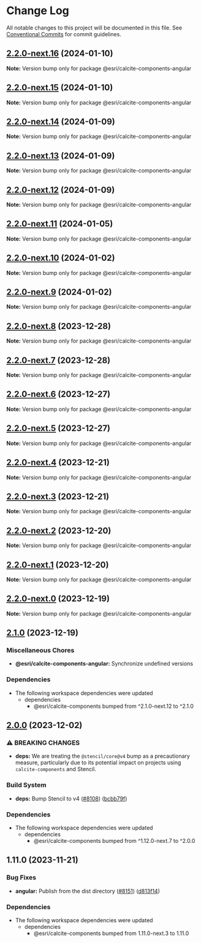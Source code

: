 # Change Log

All notable changes to this project will be documented in this file.
See [Conventional Commits](https://conventionalcommits.org) for commit guidelines.

## [2.2.0-next.16](https://github.com/Esri/calcite-design-system/compare/@esri/calcite-components-angular@2.2.0-next.15...@esri/calcite-components-angular@2.2.0-next.16) (2024-01-10)

**Note:** Version bump only for package @esri/calcite-components-angular

## [2.2.0-next.15](https://github.com/Esri/calcite-design-system/compare/@esri/calcite-components-angular@2.2.0-next.14...@esri/calcite-components-angular@2.2.0-next.15) (2024-01-10)

**Note:** Version bump only for package @esri/calcite-components-angular

## [2.2.0-next.14](https://github.com/Esri/calcite-design-system/compare/@esri/calcite-components-angular@2.2.0-next.13...@esri/calcite-components-angular@2.2.0-next.14) (2024-01-09)

**Note:** Version bump only for package @esri/calcite-components-angular

## [2.2.0-next.13](https://github.com/Esri/calcite-design-system/compare/@esri/calcite-components-angular@2.2.0-next.12...@esri/calcite-components-angular@2.2.0-next.13) (2024-01-09)

**Note:** Version bump only for package @esri/calcite-components-angular

## [2.2.0-next.12](https://github.com/Esri/calcite-design-system/compare/@esri/calcite-components-angular@2.2.0-next.11...@esri/calcite-components-angular@2.2.0-next.12) (2024-01-09)

**Note:** Version bump only for package @esri/calcite-components-angular

## [2.2.0-next.11](https://github.com/Esri/calcite-design-system/compare/@esri/calcite-components-angular@2.2.0-next.10...@esri/calcite-components-angular@2.2.0-next.11) (2024-01-05)

**Note:** Version bump only for package @esri/calcite-components-angular

## [2.2.0-next.10](https://github.com/Esri/calcite-design-system/compare/@esri/calcite-components-angular@2.2.0-next.9...@esri/calcite-components-angular@2.2.0-next.10) (2024-01-02)

**Note:** Version bump only for package @esri/calcite-components-angular

## [2.2.0-next.9](https://github.com/Esri/calcite-design-system/compare/@esri/calcite-components-angular@2.2.0-next.8...@esri/calcite-components-angular@2.2.0-next.9) (2024-01-02)

**Note:** Version bump only for package @esri/calcite-components-angular

## [2.2.0-next.8](https://github.com/Esri/calcite-design-system/compare/@esri/calcite-components-angular@2.2.0-next.7...@esri/calcite-components-angular@2.2.0-next.8) (2023-12-28)

**Note:** Version bump only for package @esri/calcite-components-angular

## [2.2.0-next.7](https://github.com/Esri/calcite-design-system/compare/@esri/calcite-components-angular@2.2.0-next.6...@esri/calcite-components-angular@2.2.0-next.7) (2023-12-28)

**Note:** Version bump only for package @esri/calcite-components-angular

## [2.2.0-next.6](https://github.com/Esri/calcite-design-system/compare/@esri/calcite-components-angular@2.2.0-next.5...@esri/calcite-components-angular@2.2.0-next.6) (2023-12-27)

**Note:** Version bump only for package @esri/calcite-components-angular

## [2.2.0-next.5](https://github.com/Esri/calcite-design-system/compare/@esri/calcite-components-angular@2.2.0-next.4...@esri/calcite-components-angular@2.2.0-next.5) (2023-12-27)

**Note:** Version bump only for package @esri/calcite-components-angular

## [2.2.0-next.4](https://github.com/Esri/calcite-design-system/compare/@esri/calcite-components-angular@2.2.0-next.3...@esri/calcite-components-angular@2.2.0-next.4) (2023-12-21)

**Note:** Version bump only for package @esri/calcite-components-angular

## [2.2.0-next.3](https://github.com/Esri/calcite-design-system/compare/@esri/calcite-components-angular@2.2.0-next.2...@esri/calcite-components-angular@2.2.0-next.3) (2023-12-21)

**Note:** Version bump only for package @esri/calcite-components-angular

## [2.2.0-next.2](https://github.com/Esri/calcite-design-system/compare/@esri/calcite-components-angular@2.2.0-next.1...@esri/calcite-components-angular@2.2.0-next.2) (2023-12-20)

**Note:** Version bump only for package @esri/calcite-components-angular

## [2.2.0-next.1](https://github.com/Esri/calcite-design-system/compare/@esri/calcite-components-angular@2.2.0-next.0...@esri/calcite-components-angular@2.2.0-next.1) (2023-12-20)

**Note:** Version bump only for package @esri/calcite-components-angular

## [2.2.0-next.0](https://github.com/Esri/calcite-design-system/compare/@esri/calcite-components-angular@2.1.0...@esri/calcite-components-angular@2.2.0-next.0) (2023-12-19)

**Note:** Version bump only for package @esri/calcite-components-angular

## [2.1.0](https://github.com/Esri/calcite-design-system/compare/@esri/calcite-components-angular@2.0.0...@esri/calcite-components-angular@2.1.0) (2023-12-19)

### Miscellaneous Chores

- **@esri/calcite-components-angular:** Synchronize undefined versions

### Dependencies

- The following workspace dependencies were updated
  - dependencies
    - @esri/calcite-components bumped from ^2.1.0-next.12 to ^2.1.0

## [2.0.0](https://github.com/Esri/calcite-design-system/compare/@esri/calcite-components-angular@1.11.0...@esri/calcite-components-angular@2.0.0) (2023-12-02)

### ⚠ BREAKING CHANGES

- **deps:** We are treating the `@stencil/core@v4` bump as a precautionary measure, particularly due to its potential impact on projects using `calcite-components` and Stencil.

### Build System

- **deps:** Bump Stencil to v4 ([#8108](https://github.com/Esri/calcite-design-system/issues/8108)) ([bcbb79f](https://github.com/Esri/calcite-design-system/commit/bcbb79f8c925d505bb4ee5e6a54861c5f6bb88b9))

### Dependencies

- The following workspace dependencies were updated
  - dependencies
    - @esri/calcite-components bumped from ^1.12.0-next.7 to ^2.0.0

## 1.11.0 (2023-11-21)

### Bug Fixes

- **angular:** Publish from the dist directory ([#8151](https://github.com/Esri/calcite-design-system/issues/8151)) ([d813f14](https://github.com/Esri/calcite-design-system/commit/d813f14c3c2fc7b765ccf27166f31201d91f2ac5))

### Dependencies

- The following workspace dependencies were updated
  - dependencies
    - @esri/calcite-components bumped from 1.11.0-next.3 to 1.11.0
